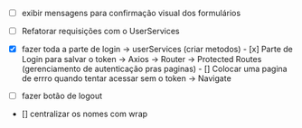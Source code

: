 - [ ] exibir mensagens para confirmação visual dos formulários
- [ ] Refatorar requisições com o UserServices
- [x] fazer toda a parte de login
    -> userServices (criar metodos)
       - [x] Parte de Login para salvar o token
    -> Axios
    -> Router
    -> Protected Routes (gerenciamento de autenticação pras paginas)
        - [] Colocar uma pagina de errro quando tentar acessar sem o token
    -> Navigate

- [ ] fazer botão de logout
- [] centralizar os nomes com wrap